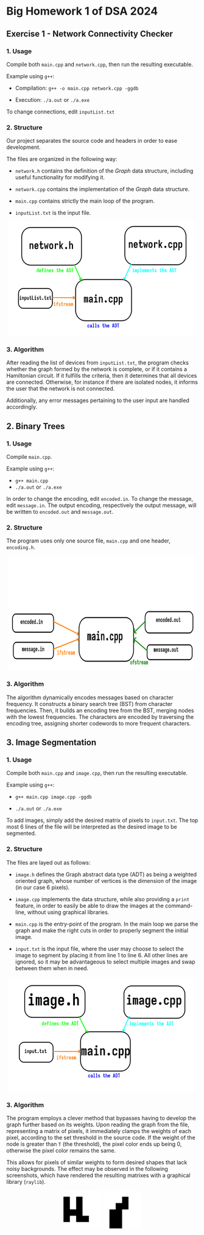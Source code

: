 # Big Homework 1 of DSA 2024
## Exercise 1 - Network Connectivity Checker
### 1. Usage
Compile both `main.cpp` and `network.cpp`, then run the resulting executable.

Example using `g++`:

* Compilation: `g++ -o main.cpp network.cpp -ggdb`

* Execution: `./a.out` or `./a.exe`

To change connections, edit `inputList.txt`

### 2. Structure
Our project separates the source code and headers in order to ease development.

The files are organized in the following way:

* `network.h` contains the definition of the *Graph* data structure, including useful functionality for modifying it.

* `network.cpp` contains the implementation of the *Graph* data structure.

* `main.cpp` contains strictly the main loop of the program.

* `inputList.txt` is the input file.

<p align="center">
	<img src="ex1/structure.png" width="500" height="300" />
</p>

### 3. Algorithm
After reading the list of devices from `inputList.txt`, the program checks whether the graph formed by the network is complete, or if it contains a Hamiltonian circuit. If it fulfills the criteria, then it determines that all devices are connected. Otherwise, for instance if there are isolated nodes, it informs the user that the network is not connected.

Additionally, any error messages pertaining to the user input are handled accordingly.

## 2. Binary Trees
### 1. Usage
Compile `main.cpp`.

Example using `g++`:

* `g++ main.cpp`
* `./a.out` or `./a.exe`

In order to change the encoding, edit `encoded.in`. To change the message, edit `message.in`. The output encoding, respectively the output message, will be written to `encoded.out` and `message.out`.

### 2. Structure
The program uses only one source file, `main.cpp` and one header, `encoding.h`.

<p align="center">
	<img src="ex2/structure.png" width="500" height="300" />
</p>

### 3. Algorithm
The algorithm dynamically encodes messages based on character frequency. It constructs a binary search tree (BST) from character frequencies. Then, it builds an encoding tree from the BST, merging nodes with the lowest frequencies. The characters are encoded by traversing the encoding tree, assigning shorter codewords to more frequent characters.

## 3. Image Segmentation

### 1. Usage
Compile both `main.cpp` and `image.cpp`, then run the resulting executable.

Example using `g++`:

* `g++ main.cpp image.cpp -ggdb`

* `./a.out` or `./a.exe`

To add images, simply add the desired matrix of pixels to `input.txt`. The top most 6 lines of the file will be interpreted as the desired image to be segmented.

### 2. Structure

The files are layed out as follows:

* `image.h` defines the Graph abstract data type (ADT) as being a weighted oriented graph, whose number of vertices is the dimension of the image (in our case 6 pixels).

* `image.cpp` implements the data structure, while also providing a `print` feature, in order to easily be able to draw the images at the command-line, without using graphical libraries.

* `main.cpp` is the entry-point of the program. In the main loop we parse the graph and make the right cuts in order to properly segment the initial image.

* `input.txt` is the input file, where the user may choose to select the image to segment by placing it from line 1 to line 6. All other lines are ignored, so it may be advantageous to select multiple images and swap between them when in need.

<p align="center">
	<img src="ex3/structure.png" width="500" height="300" />
</p>

### 3. Algorithm
The program employs a clever method that bypasses having to develop the graph further based on its weights. Upon reading the graph from the file, representing a matrix of pixels, it immediately clamps the weights of each pixel, according to the set threshold in the source code. If the weight of the node is greater than `T` (the threshold), the pixel color ends up being 0, otherwise the pixel color remains the same.

This allows for pixels of similar weights to form desired shapes that lack noisy backgrounds. The effect may be observed in the following screenshots, which have rendered the resulting matrixes with a graphical library (`raylib`).

<p align="center">
	<img src="ex3/example1.png" width="100" height="100" />
	<img src="ex3/example2.png" width="100" height="100" />
</p>
